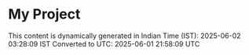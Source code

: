 # My Project

This content is dynamically generated in Indian Time (IST): 2025-06-02 03:28:09 IST
Converted to UTC: 2025-06-01 21:58:09 UTC
